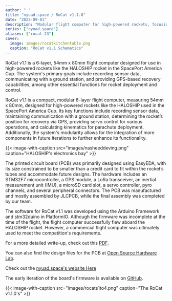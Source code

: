 ```yaml
---
author: " "
title: "nyuad.space / RoCat v1.1.0"
date: "2023-09-01"
description: "Modular flight computer for high-powered rockets, focusing on data logging, GPS recovery, and kinematic calculations"
series: ["nyuad.space"]
aliases: ["rocat-23"]
cover:
  image: images/rocatkitchentable.png
  caption: "RoCat v1.1 Schematics"
---
```


RoCat v1.1 is a 6-layer, 54mm x 80mm flight computer designed for use in high-powered rockets like the HALOSHIP rocket in the SpacePort America Cup. The system's primary goals include recording sensor data, communicating with a ground station, and providing GPS-based recovery capabilities, among other essential functions for rocket deployment and control.

<!--more-->

RoCat v1.1 is a compact, modular 6-layer flight computer, measuring 54mm x 80mm, designed for high-powered rockets like the HALOSHIP used in the SpacePort America Cup. Its key functions include recording sensor data, maintaining communication with a ground station, determining the rocket’s position for recovery via GPS, providing servo control for various operations, and calculating kinematics for parachute deployment. Additionally, the system's modularity allows for the integration of more components in future iterations to further enhance its functionality.

{{< image-with-caption src="images/nasheeddeving.png" caption="HALOSHIP's electronics bay" >}}

The printed circuit board (PCB) was primarily designed using EasyEDA, with its size constrained to be smaller than a credit card to fit within the rocket’s tubes and accommodate future designs. The hardware includes an STM32F7 microcontroller, a GPS module, a LoRa transceiver, an inertial measurement unit (IMU), a microSD card slot, a servo controller, pyro channels, and several peripheral connectors. The PCB was manufactured and mostly assembled by JLCPCB, while the final assembly was completed by our team.

The software for RoCat v1.1 was developed using the Arduino Framework and stm32duino in PlatformIO. Although the firmware was incomplete at the time of the flight, the flight computer successfully flew aboard the HALOSHIP rocket. However, a commercial flight computer was ultimately used to meet the competition's requirements.

For a more detailed write-up, check out this [PDF](/RoCat_Portfolio.pdf).

You can also find the design files for the PCB at [Open Source Hardware Lab](https://oshwlab.com/aha9251/rocatboardone).

Check out the [nyuad.space's website Here](https://nyuad-space.github.io/)

The early iteration of the board's firmware is available on [GitHub](https://github.com/nyuad-space/roCat-fc).


{{< image-with-caption src="images/rocats1to4.png" caption="The RoCat v1.1.0's" >}}
